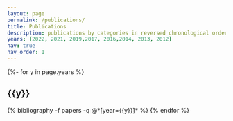 ```yaml
---
layout: page
permalink: /publications/
title: Publications
description: publications by categories in reversed chronological order. generated by jekyll-scholar.
years: [2022, 2021, 2019,2017, 2016,2014, 2013, 2012]
nav: true
nav_order: 1
---
```

<!-- _pages/publications.md -->
<div class="publications">

{%- for y in page.years %}
  <h2 class="year">{{y}}</h2>
  {% bibliography -f papers -q @*[year={{y}}]* %}
{% endfor %}

</div>
